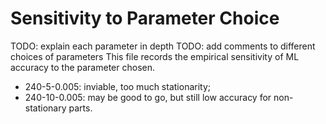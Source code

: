 # Sensitivity to Parameter Choice

TODO: explain each parameter in depth
TODO: add comments to different choices of parameters
This file records the empirical sensitivity of ML accuracy to the parameter chosen.

- 240-5-0.005: inviable, too much stationarity;
- 240-10-0.005: may be good to go, but still low accuracy for non-stationary parts.
